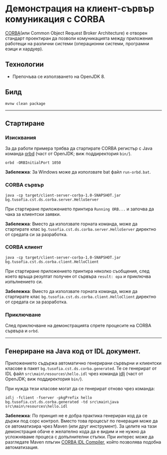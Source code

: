 # Демонстрация на клиент-сървър комуникация с CORBA

[CORBA](https://en.wikipedia.org/wiki/Common_Object_Request_Broker_Architecture)(или Common Object Request Broker Architecture) e отворен стандарт проектиран да позволи комуникацията между приложения работещи на различни системи (операционни системи, програмни езици и хардуер).

## Технологии
- Препочъва се използването на OpenJDK 8.

## Билд
```
mvnw clean package
```

---

## Стартиране

### Изисквания
За да работи примера трябва да стартирате CORBA регистър с Java команда [orbd](https://docs.oracle.com/javase/9/tools/orbd.htm#JSWOR714) (част от OpenJDK; виж поддиректория `bin/`).
```
orbd -ORBInitialPort 1050
```
**Забележка**: За Windows може да използвате bat файл `run-orbd.bat`.
 
### CORBA сървър
```
java -cp target/client-server-corba-1.0-SNAPSHOT.jar bg.tusofia.cst.ds.corba.server.HelloServer
```
При стартиране приложението принтира `Running ORB...` и започва да чака за клиентски заявки. 

**Забележка**: Вместо да използвате горната команда, може да стартирате клас `bg.tusofia.cst.ds.corba.server.HelloServer` директно от средата си за разработка.

### CORBA клиент
```
java -cp target/client-server-corba-1.0-SNAPSHOT.jar bg.tusofia.cst.ds.corba.client.HelloClient
```
При стартиране приложението принтира няколко съобщения, след което връща резултат получен от сървъра `result: opa` и приключва изпълнението си.  

**Забележка**: Вместо да използвате горната команда, може да стартирате клас `bg.tusofia.cst.ds.corba.client.HelloClient` директно от средата си за разработка.

### Приключване
След приключване на демонстрацията спрете процесите на CORBA сървъра и `orbd`.

---

## Генериране на Java код от IDL документ.

Приложението съдържа автоматично генерирани сървърни и клиентски класове в пакет `bg.tusofia.cst.ds.corba.generated`. Те се генерират от IDL файл `src\main\resources\hello.idl` чрез команда [idlj](https://docs.oracle.com/javase/7/docs/technotes/tools/share/idlj.html) (част от OpenJDK; виж поддиректория `bin/`).

При нужда тези класове могат да се генерират отново чрез команда:
```
idlj -fclient -fserver -pkgPrefix hello bg.tusofia.cst.ds.corba.generated -td src\main\java src\main\resources\hello.idl
``` 

**Забележка**: По принцип не е добра практика генериран код да се държи под сорс контрол. Вместо това процесът по генерация може да се автоматизира чрез Maven (или друг инструмент). За целите на тази демонстрация обаче е желателно кода да е видим и не нужно да усложняваме процеса с допълнителни стъпки. При интерес може да разгледате Maven плъгин [CORBA IDL Compiler](https://www.mojohaus.org/idlj-maven-plugin/), който позволява подобна автоматизация.
